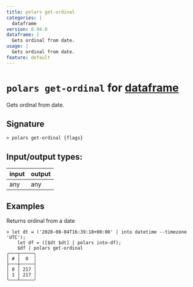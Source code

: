 ```yaml
---
title: polars get-ordinal
categories: |
  dataframe
version: 0.94.0
dataframe: |
  Gets ordinal from date.
usage: |
  Gets ordinal from date.
feature: default
---
```

<!-- This file is automatically generated. Please edit the command in https://github.com/nushell/nushell instead. -->

# `polars get-ordinal` for [dataframe](/commands/categories/dataframe.md)

<div class='command-title'>Gets ordinal from date.</div>

## Signature

```> polars get-ordinal {flags} ```


## Input/output types:

| input | output |
| ----- | ------ |
| any   | any    |

## Examples

Returns ordinal from a date
```nu
> let dt = ('2020-08-04T16:39:18+00:00' | into datetime --timezone 'UTC');
    let df = ([$dt $dt] | polars into-df);
    $df | polars get-ordinal
╭───┬─────╮
│ # │  0  │
├───┼─────┤
│ 0 │ 217 │
│ 1 │ 217 │
╰───┴─────╯

```
